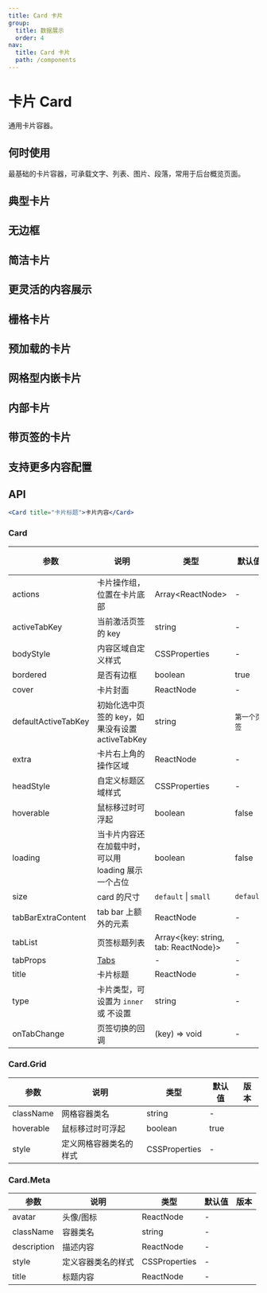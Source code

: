 ```yaml
---
title: Card 卡片
group:
  title: 数据展示
  order: 4
nav:
  title: Card 卡片
  path: /components
--- 
```


# 卡片 Card

通用卡片容器。

## 何时使用

最基础的卡片容器，可承载文字、列表、图片、段落，常用于后台概览页面。

## 典型卡片

<code src="./demos/basic.tsx"></code>

## 无边框

<code src="./demos/border-less.tsx"></code>

## 简洁卡片

<code src="./demos/simple.tsx"></code>

## 更灵活的内容展示

<code src="./demos/flexible-content.tsx"></code>

## 栅格卡片

<code src="./demos/in-column.tsx"></code>

## 预加载的卡片

<code src="./demos/loading.tsx"></code>

## 网格型内嵌卡片

<code src="./demos/grid-card.tsx"></code>

## 内部卡片

<code src="./demos/inner.tsx"></code>

## 带页签的卡片

<code src="./demos/tabs.tsx"></code>

## 支持更多内容配置

<code src="./demos/meta.tsx"></code>

## API

```jsx | pure
<Card title="卡片标题">卡片内容</Card>
```

### Card

| 参数                | 说明                                                | 类型                                    | 默认值       | 版本 |
| ------------------- | --------------------------------------------------- | --------------------------------------- | ------------ | ---- |
| actions             | 卡片操作组，位置在卡片底部                          | Array&lt;ReactNode>                     | -            |      |
| activeTabKey        | 当前激活页签的 key                                  | string                                  | -            |      |
| bodyStyle           | 内容区域自定义样式                                  | CSSProperties                           | -            |      |
| bordered            | 是否有边框                                          | boolean                                 | true         |      |
| cover               | 卡片封面                                            | ReactNode                               | -            |      |
| defaultActiveTabKey | 初始化选中页签的 key，如果没有设置 activeTabKey     | string                                  | `第一个页签` |      |
| extra               | 卡片右上角的操作区域                                | ReactNode                               | -            |      |
| headStyle           | 自定义标题区域样式                                  | CSSProperties                           | -            |      |
| hoverable           | 鼠标移过时可浮起                                    | boolean                                 | false        |      |
| loading             | 当卡片内容还在加载中时，可以用 loading 展示一个占位 | boolean                                 | false        |      |
| size                | card 的尺寸                                         | `default` \| `small`                    | `default`    |      |
| tabBarExtraContent  | tab bar 上额外的元素                                | ReactNode                               | -            |      |
| tabList             | 页签标题列表                                        | Array&lt;{key: string, tab: ReactNode}> | -            |      |
| tabProps            | [Tabs](/components/tabs/#Tabs)                      | -                                       | -            |      |
| title               | 卡片标题                                            | ReactNode                               | -            |      |
| type                | 卡片类型，可设置为 `inner` 或 不设置                | string                                  | -            |      |
| onTabChange         | 页签切换的回调                                      | (key) => void                           | -            |      |

### Card.Grid

| 参数      | 说明                   | 类型          | 默认值 | 版本 |
| --------- | ---------------------- | ------------- | ------ | ---- |
| className | 网格容器类名           | string        | -      |      |
| hoverable | 鼠标移过时可浮起       | boolean       | true   |      |
| style     | 定义网格容器类名的样式 | CSSProperties | -      |      |

### Card.Meta

| 参数        | 说明               | 类型          | 默认值 | 版本 |
| ----------- | ------------------ | ------------- | ------ | ---- |
| avatar      | 头像/图标          | ReactNode     | -      |      |
| className   | 容器类名           | string        | -      |      |
| description | 描述内容           | ReactNode     | -      |      |
| style       | 定义容器类名的样式 | CSSProperties | -      |      |
| title       | 标题内容           | ReactNode     | -      |      |
